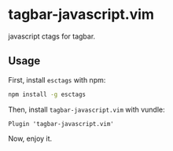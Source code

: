 # tagbar-javascript.vim

javascript ctags for tagbar.

## Usage

First, install `esctags` with npm:

```bash
npm install -g esctags
```

Then, install `tagbar-javascript.vim` with vundle:

```vim
Plugin 'tagbar-javascript.vim'
```

Now, enjoy it.
